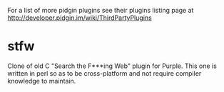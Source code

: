 For a list of more pidgin plugins see their plugins listing page at http://developer.pidgin.im/wiki/ThirdPartyPlugins

stfw
====

Clone of old C "Search the F***ing Web" plugin for Purple. This one is written in perl so as to be cross-platform and not require compiler knowledge to maintain.